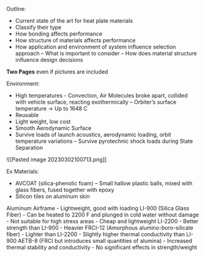 Outline:
- Current state of the art for heat plate materials
- Classify their type
- How bonding affects performance
- How structure of materials affects performance
- How application and environment of system influence selection approach
	– What is important to consider
	– How does material structure influence design decisions

**Two Pages** even if pictures are included

Environment:
- High temperatures - Convection, Air Molecules broke apart, collided with vehicle surface, reacting exothermically
	– Orbiter’s surface temperature → Up to 1648 C
- Reusable
- Light weight, low cost
- Smooth Aerodynamic Surface
- Survive loads of launch acoustics, aerodynamic loading, orbit temperature variations
	– Survive pyrotechnic shock loads during State Separation

![[Pasted image 20230302100713.png]]

Ex Materials:
- AVCOAT (silica-phenolic foam)
	– Small hallow plastic balls, mixed with glass fibers, fused together with epoxy
- Silicon tiles on aluminum skin

Aluminum Airframe - Lightweight, good with loading
LI-900 (Silica Glass Fiber)
	- Can be heated to 2200 F and plunged in cold water without damage
	- Not suitable for high stress areas
	- Cheap and lightweight
LI-2200
	- Better strength than LI-900
	- Heavier
FRCI-12 (Amorphous alumino-boro-silicate fiber)
	- Lighter than LI-2200
	- Slightly higher thermal conductivity than LI-900
AETB-8 (FRCI but introduces small quantities of alumina)
	- Increased thermal stability and conductivity
	- No significant effects in strength/weight
